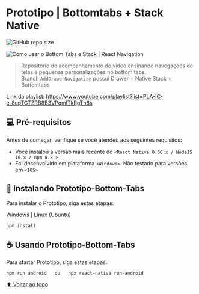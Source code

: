 # Prototipo | Bottomtabs + Stack Native

![GitHub repo size](https://img.shields.io/github/repo-size/iuricode/README-template?style=for-the-badge)

<img src="https://i.ibb.co/DLg9D73/Laboratorio-Do-Dev-Navigation.jpg" alt="Como usar o Bottom Tabs e Stack | React Navigation">

> Repositório de acompanhamento do video ensinando navegações de telas e pequenas personalizações no bottom tabs. <br>
> Branch ```AddDrawerNavigation``` possui Drawer + Native Stack + Bottomtabs

Link da playlist: https://www.youtube.com/playlist?list=PLA-IC-e_8upTGTZRB8B3VPqmlTkRgTh8s

## 💻 Pré-requisitos

Antes de começar, verifique se você atendeu aos seguintes requisitos:
<!---Estes são apenas requisitos de exemplo. Adicionar, duplicar ou remover conforme necessário--->
* Você instalou a versão mais recente do `<React Native 0.66.x / NodeJS 16.x / npm 8.x >`
* Foi desenvolvido em plataforma `<Windows>`. Não testado para versões em `<IOS>`

## 🚀 Instalando Prototipo-Bottom-Tabs

Para instalar o Prototipo, siga estas etapas:

Windows | Linux (Ubuntu)
```
npm install
```

## ☕ Usando Prototipo-Bottom-Tabs

Para startar Prototipo, siga estas etapas:

```
npm run android   ou   npx react-native run-android
```


[⬆ Voltar ao topo](#nome-do-projeto)<br>
